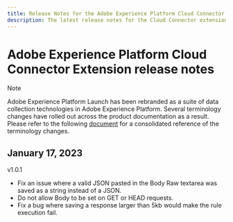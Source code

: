 ```yaml
---
title: Release Notes for the Adobe Experience Platform Cloud Connector Extension
description: The latest release notes for the Cloud Connector extension in Adobe Experience Platform.
---
```

# Adobe Experience Platform Cloud Connector Extension release notes

>[!NOTE]
>
>Adobe Experience Platform Launch has been rebranded as a suite of data collection technologies in Adobe Experience Platform. Several terminology changes have rolled out across the product documentation as a result. Please refer to the following [document](../../../term-updates.md) for a consolidated reference of the terminology changes.

## January 17, 2023

v1.0.1

* Fix an issue where a valid JSON pasted in the Body Raw textarea was saved as a string instead of a JSON.
* Do not allow Body to be set on GET or HEAD requests.
* Fix a bug where saving a response larger than 5kb would make the rule execution fail.

